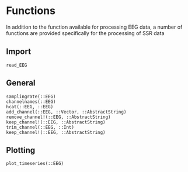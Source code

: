 # Functions

In addition to the function available for processing EEG data,
a number of functions are provided specifically for the processing of SSR data


## Import

```@docs
read_EEG
```

## General


```@docs
samplingrate(::EEG)
channelnames(::EEG)
hcat(::EEG, ::EEG)
add_channel(::EEG, ::Vector, ::AbstractString)
remove_channel!(::EEG, ::AbstractString)
keep_channel!(::EEG, ::AbstractString)
trim_channel(::EEG, ::Int)
keep_channel!(::EEG, ::AbstractString)
```


## Plotting

```@docs
plot_timeseries(::EEG)
```



